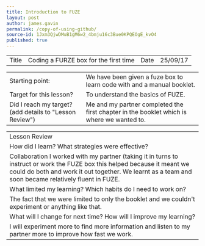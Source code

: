 ```yaml
---
title: Introduction to FUZE
layout: post
author: james.gavin
permalink: /copy-of-using-github/
source-id: 1Jxm3QjwDMuB1gM6w2_4bmju16c3Bue0KPQEOgE_kvO4
published: true
---
```

<table>
  <tr>
    <td>Title</td>
    <td> Coding a FURZE box for the first time</td>
    <td>Date</td>
    <td> 25/09/17</td>
  </tr>
</table>


<table>
  <tr>
    <td>Starting point:</td>
    <td> We have been given a fuze box to learn code with and a manual booklet.</td>
  </tr>
  <tr>
    <td>Target for this lesson?</td>
    <td> To understand the basics of FUZE.</td>
  </tr>
  <tr>
    <td>Did I reach my target? 
(add details to "Lesson Review")</td>
    <td>  Me and my partner completed the first chapter in the booklet which is where we wanted to.</td>
  </tr>
</table>


<table>
  <tr>
    <td>Lesson Review</td>
  </tr>
  <tr>
    <td>How did I learn? What strategies were effective? </td>
  </tr>
  <tr>
    <td> Collaboration I worked with my partner (taking it in turns to instruct or work the FUZE box this helped because it meant we could do both and work it out together. We learnt as a team and soon became relatively fluent in FUZE.</td>
  </tr>
  <tr>
    <td>What limited my learning? Which habits do I need to work on? </td>
  </tr>
  <tr>
    <td> The fact that we were limited to only the booklet and we couldn't experiment or anything like that.</td>
  </tr>
  <tr>
    <td>What will I change for next time? How will I improve my learning?</td>
  </tr>
  <tr>
    <td> I will experiment more to find more information and listen to my partner more to improve how fast we work.</td>
  </tr>
</table>


